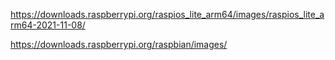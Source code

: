 https://downloads.raspberrypi.org/raspios_lite_arm64/images/raspios_lite_arm64-2021-11-08/

https://downloads.raspberrypi.org/raspbian/images/
